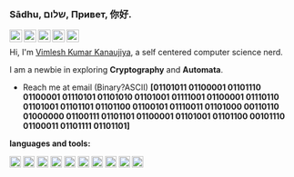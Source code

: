 ### Sādhu, שלום, Привет, 你好.
<a href="https://www.facebook.com/boffin.kanaujiya/">
  <img align="left" alt="Vimlesh's Facebook" width="22px" src="https://upload.wikimedia.org/wikipedia/commons/b/b8/2021_Facebook_icon.svg" />
</a>
<a href="https://www.instagram.com/boffin_kanaujiya/">
  <img align="left" alt="Vimlesh's Instagram" width="22px" src="https://upload.wikimedia.org/wikipedia/commons/9/95/Instagram_logo_2022.svg" />
</a>
<a href="https://discord.gg/jpu9cR4X">
  <img align="left" alt="Vimlesh's Discord" width="22px" src="https://upload.wikimedia.org/wikipedia/commons/4/4b/Discord-logo-blurple.png" />
</a>
<a href="https://twitter.com/kanaujiya369">
  <img align="left" alt="Vimlesh Kumar Kanaujiya | Twitter" width="22px" src="https://upload.wikimedia.org/wikipedia/commons/4/4f/Twitter-logo.svg" />
</a>
<a href="https://www.linkedin.com/in/kanaujiyavimleshkumar/">
  <img align="left" alt="Vimlesh's LinkedIn" width="22px" src="https://upload.wikimedia.org/wikipedia/commons/c/ca/LinkedIn_logo_initials.png" />
</a>

<br />

Hi, I'm [Vimlesh Kumar Kanaujiya](https://vimleshkumarkanaujiya.github.io/vimleshkumarkanaujiya/), a self centered computer science nerd.

I am a newbie in exploring <b>Cryptography</b> and <b>Automata</b>.

  
- Reach me at email (Binary?ASCII) <b>[01101011 01100001 01101110 01100001 01110101 01101010 01101001 01111001 01100001 01110110 01101001 01101101 01101100 01100101 01110011 01101000 00110110 01000000 01100111 01101101 01100001 01101001 01101100 00101110 01100011 01101111 01101101]</b>


**languages and tools:**  

<span><img height="20" src="https://upload.wikimedia.org/wikipedia/commons/1/18/ISO_C%2B%2B_Logo.svg"></span>
<span><img height="20" src="https://upload.wikimedia.org/wikipedia/commons/9/99/Unofficial_JavaScript_logo_2.svg"></span>
<span><img height="20" src="https://upload.wikimedia.org/wikipedia/commons/a/a7/React-icon.svg"></span>
<span><img height="20" src="https://upload.wikimedia.org/wikipedia/commons/c/c3/Python-logo-notext.svg"></span>
<span><img height="20" src="https://upload.wikimedia.org/wikipedia/commons/6/61/HTML5_logo_and_wordmark.svg"></span>
<span><img height="20" src="https://upload.wikimedia.org/wikipedia/commons/2/2d/Extensible_Markup_Language_%28XML%29_logo.svg"></span>
<span><img height="20" src="https://upload.wikimedia.org/wikipedia/commons/1/17/GraphQL_Logo.svg"></span>
<span><img height="20" src="https://upload.wikimedia.org/wikipedia/commons/9/93/Amazon_Web_Services_Logo.svg"></span>
<span><img height="20" src="https://upload.wikimedia.org/wikipedia/commons/9/9a/Visual_Studio_Code_1.35_icon.svg"></span>
<span><img height="20" src="https://upload.wikimedia.org/wikipedia/commons/d/d5/Rust_programming_language_black_logo.svg"></span>
